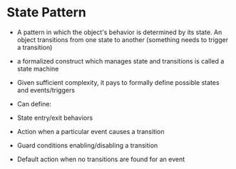 # State Pattern
- A pattern in which the object's behavior is determined by its state. An object transitions from one state to another (something needs to trigger a transition)
- a formalized construct which manages state and transitions is called a state machine

- Given sufficient complexity, it pays  to formally define possible states and events/triggers
- Can define:
- State entry/exit behaviors
- Action when a particular event causes a transition
- Guard conditions enabling/disabling a transition
- Default action when no transitions are found for an event
